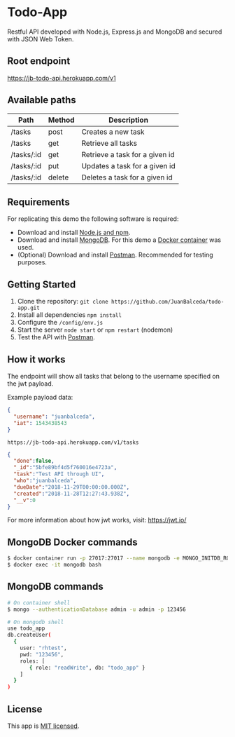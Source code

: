 # Todo-App

Restful API developed with Node.js, Express.js and MongoDB and secured with JSON Web Token.

## Root endpoint

https://jb-todo-api.herokuapp.com/v1

## Available paths

Path | Method | Description 
----------|----------|----------
/tasks | post | Creates a new task
/tasks | get | Retrieve all tasks
/tasks/:id | get | Retrieve a task for a given id
/tasks/:id | put | Updates a task for a given id
/tasks/:id | delete | Deletes a task for a given id

## Requirements

For replicating this demo the following software is required:

* Download and install [Node.js and npm](https://nodejs.org/en/).
* Download and install [MongoDB](https://www.mongodb.com/). For this demo a [Docker container](#mongodb-docker-commands) was used.
* (Optional) Download and install [Postman](https://www.getpostman.com/). Recommended for testing purposes.

## Getting Started

1. Clone the repository: `git clone https://github.com/JuanBalceda/todo-app.git`
2. Install all dependencies `npm install`
3. Configure the `/config/env.js`
4. Start the server `node start` or `npm restart` (nodemon)
5. Test the API with [Postman](https://www.getpostman.com/).

## How it works

The endpoint will show all tasks that belong to the username specified on the jwt payload.

Example payload data:

```json
{
  "username": "juanbalceda",
  "iat": 1543438543
}
```


`https://jb-todo-api.herokuapp.com/v1/tasks`

```json
{
  "done":false,
  "_id":"5bfe89bf4d5f760016e4723a",
  "task":"Test API through UI",
  "who":"juanbalceda",
  "dueDate":"2018-11-29T00:00:00.000Z",
  "created":"2018-11-28T12:27:43.938Z",
  "__v":0
}
```
For more information about how jwt works, visit: https://jwt.io/

## MongoDB Docker commands

```bash
$ docker container run -p 27017:27017 --name mongodb -e MONGO_INITDB_ROOT_USERNAME=admin -e MONGO_INITDB_ROOT_PASSWORD=123456 -d mongo:latest
$ docker exec -it mongodb bash
```
## MongoDB commands

```bash
# On container shell
$ mongo --authenticationDatabase admin -u admin -p 123456

# On mongodb shell
use todo_app
db.createUser(
  {
    user: "rhtest",
    pwd: "123456",
    roles: [ 
       { role: "readWrite", db: "todo_app" }
    ]
  }
)
```

## License

This app is [MIT licensed](./LICENSE).